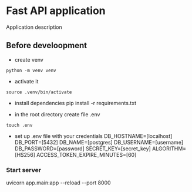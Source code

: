 # Fast API application

Application description

## Before develoopment

* create venv
```
python -m venv venv
```

* activate it
```
source .venv/bin/activate
```

* install dependencies
pip install -r requirements.txt

* in the root directory create file .env
```
touch .env
```

* set up .env file with your credentials 
DB_HOSTNAME=[localhost]
DB_PORT=[5432]
DB_NAME=[postgres]
DB_USERNAME=[username]
DB_PASSWORD=[password]
SECRET_KEY=[secret_key]
ALGORITHM=[HS256]
ACCESS_TOKEN_EXPIRE_MINUTES=[60]


### Start server
uvicorn app.main:app --reload --port 8000

